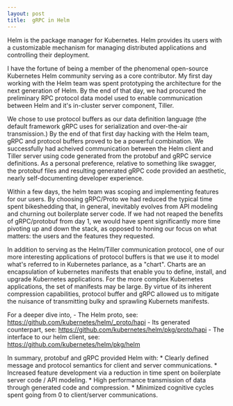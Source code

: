 ```yaml
---
layout: post
title:  gRPC in Helm
---
```


Helm is the package manager for Kubernetes. Helm provides its users with a customizable mechanism for
managing distributed applications and controlling their deployment. 

I have the fortune of being a member of the phenomenal open-source Kubernetes Helm community serving as 
a core contributor. My first day working with the Helm team was spent prototyping the architecture for
the next generation of Helm. By the end of that day, we had procured the preliminary RPC protocol data model
used to enable communication between Helm and it's in-cluster server component, Tiller.

We chose to use protocol buffers as our data definition language (the default framework gRPC uses for
serialization and over-the-air transmission.) By the end of that first day hacking with the Helm team,
gRPC and protocol buffers proved to be a powerful combination. We successfully had acheived communication
between the Helm client and Tiller server using code generated from the protobuf and gRPC service definitions.
As a personal preference, relative to something like swagger, the protobuf files and resulting generated gRPC
code provided an aesthetic, nearly self-documenting developer experience.

Within a few days, the helm team was scoping and implementing features for our users. By choosing gRPC/Proto
we had reduced the typical time spent bikeshedding that, in general, inevitably evolves from API modeling and
churning out boilerplate server code. If we had not reaped the benefits of gRPC/protobuf from day 1, we would
have spent significantly more time pivoting up and down the stack, as opposed to honing our focus on what
matters: the users and the features they requested.

In addition to serving as the Helm/Tiller communication protocol, one of our more interesting applications
of protocol buffers is that we use it to model what's referred to in Kubernetes parlance, as a "chart". Charts
are an encapsulation of kubernetes manifests that enable you to define, install, and upgrade Kubernetes applications.
For the more complex Kubernetes applications, the set of manifests may be large. By virtue of its inherent compression
capabilities, protocol buffer and gRPC allowed us to mitigate the nuisance of transmitting bulky and
sprawling Kubernets manifests.

For a deeper dive into,
	- The Helm proto, see: https://github.com/kubernetes/helm/_proto/hapi
	- Its generated counterpart, see: https://github.com/kubernetes/helm/pkg/proto/hapi
	- The interface to our helm client, see: https://github.com/kubernetes/helm/pkg/helm

In summary, protobuf and gRPC provided Helm with:
	* Clearly defined message and protocol semantics for client and server communications.
	* Increased feature development via a reduction in time spent on boilerplate server code / API modeling.
	* High performance transmission of data through generated code and compression.
	* Minimized cognitive cycles spent going from 0 to client/server communications.